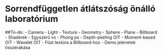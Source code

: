 # Sorrendfüggetlen átlátszóság önálló laboratórium

##To-do:
    - Camera
    - Light
    - Texture
    - Geometry
        - Sphere
        - Plane
            - Billboard
    - Shaderek
        - Egyszerű vs
        - Phong ps
        - Depth-peeling OIT
        - Moment-based OIT
        - Wavelet OIT
    - Füst textúra a Billboard-hoz
    - Demo jelenetek összerakása